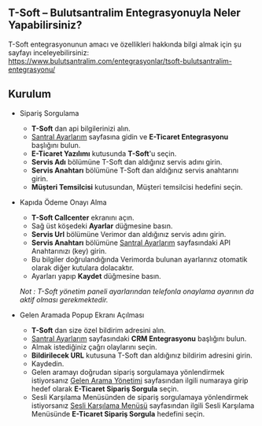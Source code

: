 **T-Soft – Bulutsantralim Entegrasyonuyla Neler Yapabilirsiniz?**
----
T-Soft entegrasyonunun amacı ve özellikleri hakkında bilgi almak için şu sayfayı inceleyebilirsiniz:
https://www.bulutsantralim.com/entegrasyonlar/tsoft-bulutsantralim-entegrasyonu/

**Kurulum**
----
* Sipariş Sorgulama
  * **T-Soft** dan api bilgilerinizi alın.
  * [Santral Ayarlarım](https://oim.verimor.com.tr/switch/domain/edit) sayfasına gidin ve **E-Ticaret Entegrasyonu** başlığını bulun.
  * **E-Ticaret Yazılımı** kutusunda **T-Soft**'u seçin.
  * **Servis Adı** bölümüne T-Soft dan aldığınız servis adını girin.
  * **Servis Anahtarı** bölümüne T-Soft dan aldığınız servis anahtarını girin.
  * **Müşteri Temsilcisi** kutusundan, Müşteri temsilcisi hedefini seçin.
* Kapıda Ödeme Onayı Alma
  * **T-Soft Callcenter** ekranını açın.
  * Sağ üst köşedeki **Ayarlar** düğmesine basın.
  * **Servis Url** bölümüne Verimor dan aldığınız servis adını girin.
  * **Servis Anahtarı** bölümüne [Santral Ayarlarım](https://oim.verimor.com.tr/switch/domain/edit) sayfasındaki API Anahtarınızı (key) girin.
  * Bu bilgiler doğrulandığında Verimorda bulunan ayarlarınız otomatik olarak diğer kutulara dolacaktır.
  * Ayarları yapıp **Kaydet** düğmesine basın.
  
  *Not : T-Soft yönetim paneli ayarlarından telefonla onaylama ayarının da aktif olması gerekmektedir.*
 
* Gelen Aramada Popup Ekranı Açılması
  * **T-Soft** dan size özel bildirim adresini alın.
  * [Santral Ayarlarım](https://oim.verimor.com.tr/switch/domain/edit) sayfasındaki **CRM Entegrasyonu** başlığını bulun.
  * Almak istediğiniz çağrı olaylarını seçin.
  * **Bildirilecek URL** kutusuna T-Soft dan aldığınız bildirim adresini girin.
  * Kaydedin.
  * Gelen aramayı doğrudan sipariş sorgulamaya yönlendirmek istiyorsanız [Gelen Arama Yönetimi](https://oim.verimor.com.tr/switch/dids) sayfasından ilgili numaraya girip hedef olarak **E-Ticaret Sipariş Sorgula** seçin.
   * Sesli Karşılama Menüsünden de sipariş sorgulamaya yönlendirmek istiyorsanız [Sesli Karşılama Menüsü](https://oim.verimor.com.tr/switch/ivrs) sayfasından ilgili Sesli Karşılama Menüsünde **E-Ticaret Sipariş Sorgula** hedefini seçin.
